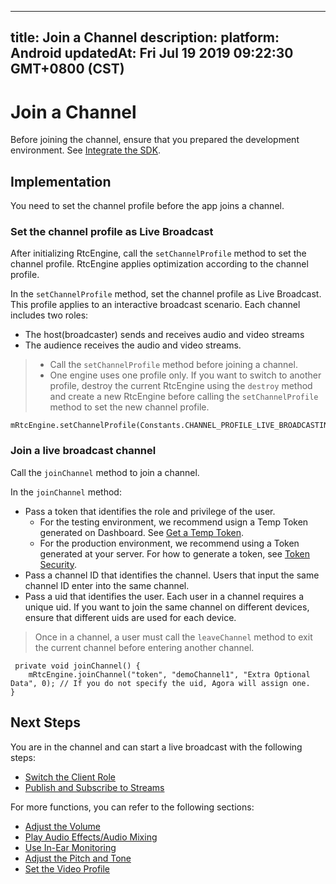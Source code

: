 
---
title: Join a Channel
description: 
platform: Android
updatedAt: Fri Jul 19 2019 09:22:30 GMT+0800 (CST)
---
# Join a Channel
Before joining the channel, ensure that you prepared the development environment. See [Integrate the SDK](../../en/Interactive%20Broadcast/android_video.md).

## Implementation
You need to set the channel profile before the app joins a channel.

### Set the channel profile as Live Broadcast
After initializing RtcEngine, call the `setChannelProfile` method to set the channel profile. RtcEngine applies optimization according to the channel profile.

In the `setChannelProfile` method, set the channel profile as Live Broadcast. This profile applies to an interactive broadcast scenario. Each channel includes two roles: 

- The host\(broadcaster\) sends and receives audio and video streams
- The audience receives the audio and video streams.

> -   Call the `setChannelProfile` method before joining a channel.
> -   One engine uses one profile only. If you want to switch to another profile, destroy the current RtcEngine using the `destroy` method and create a new RtcEngine before calling the `setChannelProfile` method to set the new channel profile.

```
mRtcEngine.setChannelProfile(Constants.CHANNEL_PROFILE_LIVE_BROADCASTING);
```

### Join a live broadcast channel
Call the `joinChannel` method to join a channel. 

In the `joinChannel` method:

-   Pass a token that identifies the role and privilege of the user. 
	- For the testing environment, we recommend usign a Temp Token generated on Dashboard. See [Get a Temp Token](../../en/Audio%20Broadcast/token.md).
	- For the production environment, we recommend using a Token generated at your server. For how to generate a token, see [Token Security](../../en/Audio%20Broadcast/token_server.md). 
-   Pass a channel ID that identifies the channel. Users that input the same channel ID enter into the same channel.
-   Pass a uid that identifies the user. Each user in a channel requires a unique uid. If you want to join the same channel on different devices, ensure that different uids are used for each device.

> Once in a channel, a user must call the `leaveChannel` method to exit the current channel before entering another channel.

```
 private void joinChannel() {
    mRtcEngine.joinChannel("token", "demoChannel1", "Extra Optional Data", 0); // If you do not specify the uid, Agora will assign one.
}
```

## Next Steps
You are in the channel and can start a live broadcast with the following steps:

- [Switch the Client Role](../../en/Interactive%20Broadcast/role_android.md)
- [Publish and Subscribe to Streams](../../en/Interactive%20Broadcast/publish_android_live.md)

For more functions, you can refer to the following sections:

- [Adjust the Volume](../../en/Interactive%20Broadcast/volume_android.md)
- [Play Audio Effects/Audio Mixing](../../en/Interactive%20Broadcast/effect_mixing_android.md)
- [Use In-Ear Monitoring](../../en/Interactive%20Broadcast/in-ear_android.md)
- [Adjust the Pitch and Tone](../../en/Interactive%20Broadcast/voice_effect_android.md)
- [Set the Video Profile](../../en/Interactive%20Broadcast/videoProfile_android.md)

